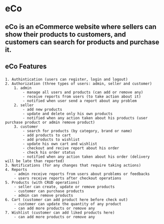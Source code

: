 # eCo
## eCo is an eCommerce website where sellers can show their products to customers, and customers can search for products and purchase it.

## eCo Features
###
    1. Authintication (users can register, login and logout)
    2. Authorization (three types of users: admin, seller and customer)
        1. admin
            - manage all users and products (can add or remove any)
            - receive reports from users (to take action about it)
            - notified when user send a report about any problem
        2. seller
            - add new products
            - update and delete only his own products
            - notified when any action taken about his products (user purchase product or admin remove product)
        3. customer
            - search for products (by category, brand or name)
            - add products to cart
            - add products to wishlist
            - update his own cart and wishlist
            - checkout and recive report about his order
            - check his order status
            - notified when any action taken about his order (delivery will be late than reported)
    3. Notifications (for any changes that require taking actions)
    4. Reports
        - admin receive reports from users about problems or feedbacks
        - users receive reports after checkout operations
    5. Products (with CRUD operations)
        - seller can create, update or remove products
        - customer can purchase products
        - admin can remove products
    6. Cart (customer can add product here before check out)
        - customer can update the quantity of any product
        - can add more products or remove any
    7. Wishlist (customer can add liked products here)
        - can add more products or remove any
